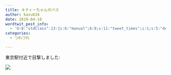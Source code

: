 ```yaml
---
title: キティーちゃんのバス
author: kazu634
date: 2010-04-18
wordtwit_post_info:
  - 'O:8:"stdClass":13:{s:6:"manual";b:0;s:11:"tweet_times";i:1;s:5:"delay";i:0;s:7:"enabled";i:1;s:10:"separation";s:2:"60";s:7:"version";s:3:"3.7";s:14:"tweet_template";b:0;s:6:"status";i:2;s:6:"result";a:0:{}s:13:"tweet_counter";i:2;s:13:"tweet_log_ids";a:1:{i:0;i:5227;}s:9:"hash_tags";a:0:{}s:8:"accounts";a:1:{i:0;s:7:"kazu634";}}'
categories:
  - つれづれ

---
```

<div class="section">
<p>
    東京駅付近で目撃しました:
</p>
  
<p>
<center>
</center>
</p>
  
<p>
<a href="http://flickr.com/photos/42332031@N02/4530948586/" onclick="__gaTracker('send', 'event', 'outbound-article', 'http://flickr.com/photos/42332031@N02/4530948586/', '');" title="Hello Kitty Bus"><img src="http://farm5.static.flickr.com/4004/4530948586_4222597ac6.jpg" /></a>
</p></p>
</div>
